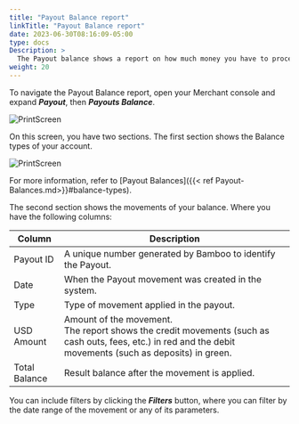 ```yaml
---
title: "Payout Balance report"
linkTitle: "Payout Balance report"
date: 2023-06-30T08:16:09-05:00
type: docs
Description: >
  The Payout balance shows a report on how much money you have to process Payout transactions. For introductory terms about this feature, refer to [Payout Balances]({{< ref "Payout-Balances.md" >}}).
weight: 20
---
```


To navigate the Payout Balance report, open your Merchant console and expand ***Payout***, then ***Payouts Balance***.

![PrintScreen](/assets/Payouts/Payouts9_en.png)

On this screen, you have two sections. The first section shows the Balance types of your account.

![PrintScreen](/assets/Payouts/Payouts10_en.png)

For more information, refer to [Payout Balances]({{< ref Payout-Balances.md>}}#balance-types).

The second section shows the movements of your balance. Where you have the following columns:

| Column | Description |
|---|---|
| Payout ID | A unique number generated by Bamboo to identify the Payout. |
| Date | When the Payout movement was created in the system. |
| Type | Type of movement applied in the payout. |
| USD Amount | Amount of the movement.<br>The report shows the credit movements (such as cash outs, fees, etc.) in red and the debit movements (such as deposits) in green. |
| Total Balance | Result balance after the movement is applied. |

You can include filters by clicking the _**Filters**_ button, where you can filter by the date range of the movement or any of its parameters.